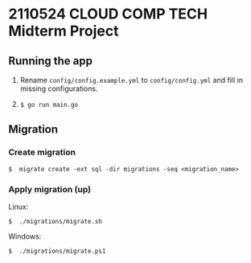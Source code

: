 # 2110524 CLOUD COMP TECH Midterm Project

## Running the app
1. Rename `config/config.example.yml` to `config/config.yml` and fill in missing configurations.
2. ```shell
   $ go run main.go
   ```
   
## Migration
### Create migration
```shell
$  migrate create -ext sql -dir migrations -seq <migration_name>
```
### Apply migration (up)
Linux:
```shell
$  ./migrations/migrate.sh
```

Windows:
```shell
$  ./migrations/migrate.ps1
```
